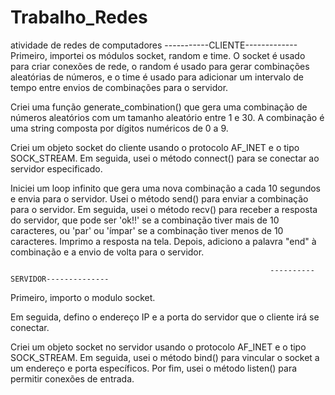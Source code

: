 # Trabalho_Redes
atividade de redes de computadores 
                                                               -----------CLIENTE-------------
Primeiro, importei os módulos socket, random e time. O socket é usado para criar conexões de rede, o random é usado para gerar combinações aleatórias de números, e o time é usado para adicionar um intervalo de tempo entre envios de combinações para o servidor.

Criei uma função generate_combination() que gera uma combinação de números aleatórios com um tamanho aleatório entre 1 e 30. A combinação é uma string composta por dígitos numéricos de 0 a 9.

Criei um objeto socket do cliente usando o protocolo AF_INET e o tipo SOCK_STREAM. Em seguida, usei o método connect() para se conectar ao servidor especificado.

Iniciei um loop infinito que gera uma nova combinação a cada 10 segundos e envia para o servidor. Usei o método send() para enviar a combinação para o servidor. Em seguida, usei o método recv() para receber a resposta do servidor, que pode ser 'ok!!' se a combinação tiver mais de 10 caracteres, ou 'par' ou 'ímpar' se a combinação tiver menos de 10 caracteres. Imprimo a resposta na tela. Depois, adiciono a palavra "end" à combinação e a envio de volta para o servidor.

                                                              ----------SERVIDOR--------------
                                                              
Primeiro, importo o modulo socket.

Em seguida, defino o endereço IP e a porta do servidor que o cliente irá se conectar.

Criei um objeto socket no servidor usando o protocolo AF_INET e o tipo SOCK_STREAM. Em seguida, usei o método bind() para vincular o socket a um endereço e porta específicos. Por fim, usei o método listen() para permitir conexões de entrada.


